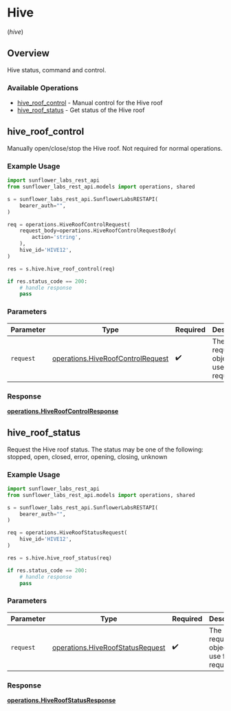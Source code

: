 # Hive
(*hive*)

## Overview

Hive status, command and control.

### Available Operations

* [hive_roof_control](#hive_roof_control) - Manual control for the Hive roof
* [hive_roof_status](#hive_roof_status) - Get status of the Hive roof

## hive_roof_control

Manually open/close/stop the Hive roof. Not required for normal operations.

### Example Usage

```python
import sunflower_labs_rest_api
from sunflower_labs_rest_api.models import operations, shared

s = sunflower_labs_rest_api.SunflowerLabsRESTAPI(
    bearer_auth="",
)

req = operations.HiveRoofControlRequest(
    request_body=operations.HiveRoofControlRequestBody(
        action='string',
    ),
    hive_id='HIVE12',
)

res = s.hive.hive_roof_control(req)

if res.status_code == 200:
    # handle response
    pass
```

### Parameters

| Parameter                                                                              | Type                                                                                   | Required                                                                               | Description                                                                            |
| -------------------------------------------------------------------------------------- | -------------------------------------------------------------------------------------- | -------------------------------------------------------------------------------------- | -------------------------------------------------------------------------------------- |
| `request`                                                                              | [operations.HiveRoofControlRequest](../../models/operations/hiveroofcontrolrequest.md) | :heavy_check_mark:                                                                     | The request object to use for the request.                                             |


### Response

**[operations.HiveRoofControlResponse](../../models/operations/hiveroofcontrolresponse.md)**


## hive_roof_status

Request the Hive roof status. The status may be one of the following: stopped, open, closed, error, opening, closing, unknown

### Example Usage

```python
import sunflower_labs_rest_api
from sunflower_labs_rest_api.models import operations, shared

s = sunflower_labs_rest_api.SunflowerLabsRESTAPI(
    bearer_auth="",
)

req = operations.HiveRoofStatusRequest(
    hive_id='HIVE12',
)

res = s.hive.hive_roof_status(req)

if res.status_code == 200:
    # handle response
    pass
```

### Parameters

| Parameter                                                                            | Type                                                                                 | Required                                                                             | Description                                                                          |
| ------------------------------------------------------------------------------------ | ------------------------------------------------------------------------------------ | ------------------------------------------------------------------------------------ | ------------------------------------------------------------------------------------ |
| `request`                                                                            | [operations.HiveRoofStatusRequest](../../models/operations/hiveroofstatusrequest.md) | :heavy_check_mark:                                                                   | The request object to use for the request.                                           |


### Response

**[operations.HiveRoofStatusResponse](../../models/operations/hiveroofstatusresponse.md)**

